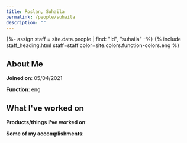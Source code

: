 ```yaml
---
title: Roslan, Suhaila
permalink: /people/suhaila
description: ""
---
```


{%- assign staff = site.data.people | find: "id", "suhaila" -%}
{% include staff_heading.html staff=staff color=site.colors.function-colors.eng %}

## About Me

**Joined on**: 05/04/2021

**Function**: eng

## What I've worked on

**Products/things I've worked on**:


**Some of my accomplishments**:

